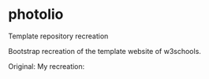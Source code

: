 # photolio
Template repository recreation

Bootstrap recreation of the template website of w3schools.

Original:
My recreation: 
